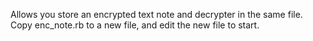 
Allows you store an encrypted text note and decrypter in the same file. Copy enc_note.rb to a new file, and edit the new file to start.
